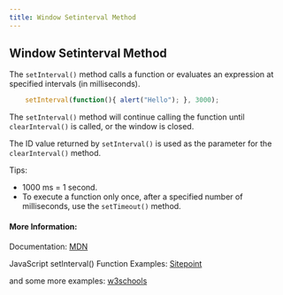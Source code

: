 ```yaml
---
title: Window Setinterval Method
---
```

## Window Setinterval Method

The `setInterval()` method calls a function or evaluates an expression at specified intervals (in milliseconds). 

```js
    setInterval(function(){ alert("Hello"); }, 3000); 
```

The `setInterval()` method will continue calling the function until `clearInterval()` is called, or the window is closed.

The ID value returned by `setInterval()` is used as the parameter for the `clearInterval()` method.

Tips: 
* 1000 ms = 1 second.
* To execute a function only once, after a specified number of milliseconds, use the `setTimeout()` method.

#### More Information:

Documentation: <a href='https://developer.mozilla.org/en-US/docs/Web/API/WindowOrWorkerGlobalScope/setInterval' target='_blank' rel='nofollow'>MDN</a> 

JavaScript setInterval() Function Examples: <a href='https://www.sitepoint.com/setinterval-example/' target='_blank' rel='nofollow'>Sitepoint</a>

and some more examples: <a href='https://www.w3schools.com/jsref/met_win_setinterval.asp' target='_blank' rel='nofollow'>w3schools</a>
